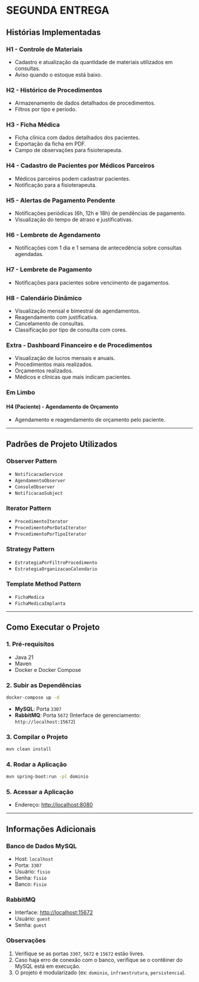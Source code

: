 # SEGUNDA ENTREGA

## Histórias Implementadas

### H1 - Controle de Materiais
- Cadastro e atualização da quantidade de materiais utilizados em consultas.
- Aviso quando o estoque está baixo.

### H2 - Histórico de Procedimentos
- Armazenamento de dados detalhados de procedimentos.
- Filtros por tipo e período.

### H3 - Ficha Médica
- Ficha clínica com dados detalhados dos pacientes.
- Exportação da ficha em PDF.
- Campo de observações para fisioterapeuta.

### H4 - Cadastro de Pacientes por Médicos Parceiros
- Médicos parceiros podem cadastrar pacientes.
- Notificação para a fisioterapeuta.

### H5 - Alertas de Pagamento Pendente
- Notificações periódicas (6h, 12h e 18h) de pendências de pagamento.
- Visualização do tempo de atraso e justificativas.

### H6 - Lembrete de Agendamento
- Notificações com 1 dia e 1 semana de antecedência sobre consultas agendadas.

### H7 - Lembrete de Pagamento
- Notificações para pacientes sobre vencimento de pagamentos.

### H8 - Calendário Dinâmico
- Visualização mensal e bimestral de agendamentos.
- Reagendamento com justificativa.
- Cancelamento de consultas.
- Classificação por tipo de consulta com cores.

### Extra - Dashboard Financeiro e de Procedimentos
- Visualização de lucros mensais e anuais.
- Procedimentos mais realizados.
- Orçamentos realizados.
- Médicos e clínicas que mais indicam pacientes.

### Em Limbo
#### H4 (Paciente) - Agendamento de Orçamento
- Agendamento e reagendamento de orçamento pelo paciente.

---

## Padrões de Projeto Utilizados

### Observer Pattern
- `NotificacaoService`
- `AgendamentoObserver`
- `ConsoleObserver`
- `NotificacaoSubject`

### Iterator Pattern
- `ProcedimentoIterator`
- `ProcedimentoPorDataIterator`
- `ProcedimentoPorTipoIterator`

### Strategy Pattern
- `EstrategiaPorFiltroProcedimento`
- `EstrategiaOrganizacaoCalendario`

### Template Method Pattern
- `FichaMedica`
- `FichaMedicaImplanta`

---

## Como Executar o Projeto

### 1. Pré-requisitos
- Java 21
- Maven
- Docker e Docker Compose

### 2. Subir as Dependências
```bash
docker-compose up -d
```
- **MySQL**: Porta `3307`
- **RabbitMQ**: Porta `5672` (Interface de gerenciamento: `http://localhost:15672`)

### 3. Compilar o Projeto
```bash
mvn clean install
```

### 4. Rodar a Aplicação
```bash
mvn spring-boot:run -pl dominio
```

### 5. Acessar a Aplicação
- Endereço: [http://localhost:8080](http://localhost:8080)

---

## Informações Adicionais

### Banco de Dados MySQL
- Host: `localhost`
- Porta: `3307`
- Usuário: `fisio`
- Senha: `fisio`
- Banco: `Fisio`

### RabbitMQ
- Interface: [http://localhost:15672](http://localhost:15672)
- Usuário: `guest`
- Senha: `guest`

### Observações
1. Verifique se as portas `3307`, `5672` e `15672` estão livres.
2. Caso haja erro de conexão com o banco, verifique se o contêiner do MySQL está em execução.
3. O projeto é modularizado (ex: `dominio`, `infraestrutura`, `persistencia`).
